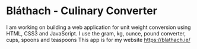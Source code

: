 # Bláthach - Culinary Converter

I am working on building a web application for unit weight conversion using HTML, CSS3 and JavaScript.
I use the gram, kg, ounce, pound converter, cups, spoons and teaspoons
This app is for my website https://blathach.ie/
